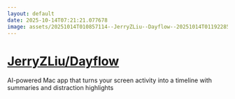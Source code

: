 ```yaml
---
layout: default
date: 2025-10-14T07:21:21.077678
image: assets/20251014T010857114--JerryZLiu--Dayflow--20251014T011922853--cropped.png
---
```


# [JerryZLiu/Dayflow](https://github.com/JerryZLiu/Dayflow)

AI-powered Mac app that turns your screen activity into a timeline with summaries and distraction highlights
